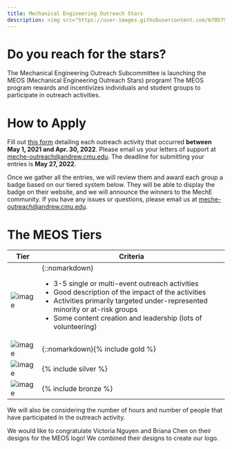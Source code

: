 ```yaml
---
title: Mechanical Engineering Outreach Stars
description: <img src="https://user-images.githubusercontent.com/6705753/178507634-d0313bd5-4c10-4e07-ab91-84ebb9fa2605.png">
---
```


# Do you reach for the stars?
The Mechanical Engineering Outreach Subcommittee is launching the MEOS (Mechanical Engineering Outreach Stars) program! The MEOS program rewards and incentivizes individuals and student groups to participate in outreach activities.

# How to Apply
Fill out [this form](https://docs.google.com/forms/d/e/1FAIpQLSdIHSbRC6QrDZQijpllXZrZnV13MHvGK0o3DlkFLofDPrDPng/viewform?usp=sf_link) detailing each outreach activity that occurred __between May 1, 2021 and Apr. 30, 2022__. Please email us your letters of support at [meche-outreach@andrew.cmu.edu](mailto:meche-outreach@andrew.cmu.edu). The deadline for submitting your entries is __May 27, 2022__.

Once we gather all the entries, we will review them and award each group a badge based on our tiered system below. They will be able to display the badge on their website, and we will announce the winners to the MechE community. If you have any issues or questions, please email us at [meche-outreach@andrew.cmu.edu](mailto:meche-outreach@andrew.cmu.edu).

# The MEOS Tiers
| Tier | Criteria  |
| ------- | -------| 
| ![image](https://ashleydalrymple.files.wordpress.com/2022/02/meos-pt.png) | {::nomarkdown}<ul><li>3-5 single or multi-event outreach activities</li><li>Good description of the impact of the activities</li><li>Activities primarily targeted under-represented minority or at-risk groups</li><li>Some content creation and leadership (lots of volunteering)</li></ul> |
| ![image](https://ashleydalrymple.files.wordpress.com/2022/02/meos-gold-1.png) | {::nomarkdown}{% include gold %} |
| ![image](https://ashleydalrymple.files.wordpress.com/2022/02/meos-silver-1.png) | {% include silver %} |
| ![image](https://ashleydalrymple.files.wordpress.com/2022/02/meos-bronze-1.png) | {% include bronze %} |

We will also be considering the number of hours and number of people that have participated in the outreach activity.

We would like to congratulate Victoria Nguyen and Briana Chen on their designs for the MEOS logo! We combined their designs to create our logo.
